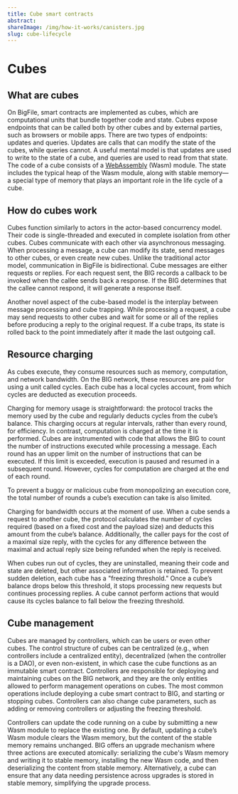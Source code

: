 ```yaml
---
title: Cube smart contracts
abstract:
shareImage: /img/how-it-works/canisters.jpg
slug: cube-lifecycle
---
```


# Cubes

## What are cubes

On BigFile, smart contracts are implemented as cubes, which are computational units that bundle together code and state. Cubes expose endpoints that can be called both by other cubes and by external parties, such as browsers or mobile apps. There are two types of endpoints: updates and queries. Updates are calls that can modify the state of the cubes, while queries cannot. A useful mental model is that updates are used to write to the state of a cube, and queries are used to read from that state. The code of a cube consists of a [WebAssembly](https://webassembly.org/) (Wasm) module. The state includes the typical heap of the Wasm module, along with stable memory—a special type of memory that plays an important role in the life cycle of a cube.

## How do cubes work

Cubes function similarly to actors in the actor-based concurrency model. Their code is single-threaded and executed in complete isolation from other cubes. Cubes communicate with each other via asynchronous messaging. When processing a message, a cube can modify its state, send messages to other cubes, or even create new cubes. Unlike the traditional actor model, communication in BigFile is bidirectional. Cube messages are either requests or replies. For each request sent, the BIG records a callback to be invoked when the callee sends back a response. If the BIG determines that the callee cannot respond, it will generate a response itself.

Another novel aspect of the cube-based model is the interplay between message processing and cube trapping. While processing a request, a cube may send requests to other cubes and wait for some or all of the replies before producing a reply to the original request. If a cube traps, its state is rolled back to the point immediately after it made the last outgoing call.

## Resource charging

As cubes execute, they consume resources such as memory, computation, and network bandwidth. On the BIG network, these resources are paid for using a unit called cycles. Each cube has a local cycles account, from which cycles are deducted as execution proceeds.

Charging for memory usage is straightforward: the protocol tracks the memory used by the cube and regularly deducts cycles from the cube’s balance. This charging occurs at regular intervals, rather than every round, for efficiency. In contrast, computation is charged at the time it is performed. Cubes are instrumented with code that allows the BIG to count the number of instructions executed while processing a message. Each round has an upper limit on the number of instructions that can be executed. If this limit is exceeded, execution is paused and resumed in a subsequent round. However, cycles for computation are charged at the end of each round.

To prevent a buggy or malicious cube from monopolizing an execution core, the total number of rounds a cube’s execution can take is also limited.

Charging for bandwidth occurs at the moment of use. When a cube sends a request to another cube, the protocol calculates the number of cycles required (based on a fixed cost and the payload size) and deducts this amount from the cube’s balance. Additionally, the caller pays for the cost of a maximal size reply, with the cycles for any difference between the maximal and actual reply size being refunded when the reply is received.

When cubes run out of cycles, they are uninstalled, meaning their code and state are deleted, but other associated information is retained. To prevent sudden deletion, each cube has a "freezing threshold." Once a cube’s balance drops below this threshold, it stops processing new requests but continues processing replies. A cube cannot perform actions that would cause its cycles balance to fall below the freezing threshold.

## Cube management

Cubes are managed by controllers, which can be users or even other cubes. The control structure of cubes can be centralized (e.g., when controllers include a centralized entity), decentralized (when the controller is a DAO), or even non-existent, in which case the cube functions as an immutable smart contract. Controllers are responsible for deploying and maintaining cubes on the BIG network, and they are the only entities allowed to perform management operations on cubes. The most common operations include deploying a cube smart contract to BIG, and starting or stopping cubes. Controllers can also change cube parameters, such as adding or removing controllers or adjusting the freezing threshold.

Controllers can update the code running on a cube by submitting a new Wasm module to replace the existing one. By default, updating a cube’s Wasm module clears the Wasm memory, but the content of the stable memory remains unchanged. BIG offers an upgrade mechanism where three actions are executed atomically: serializing the cube's Wasm memory and writing it to stable memory, installing the new Wasm code, and then deserializing the content from stable memory. Alternatively, a cube can ensure that any data needing persistence across upgrades is stored in stable memory, simplifying the upgrade process.